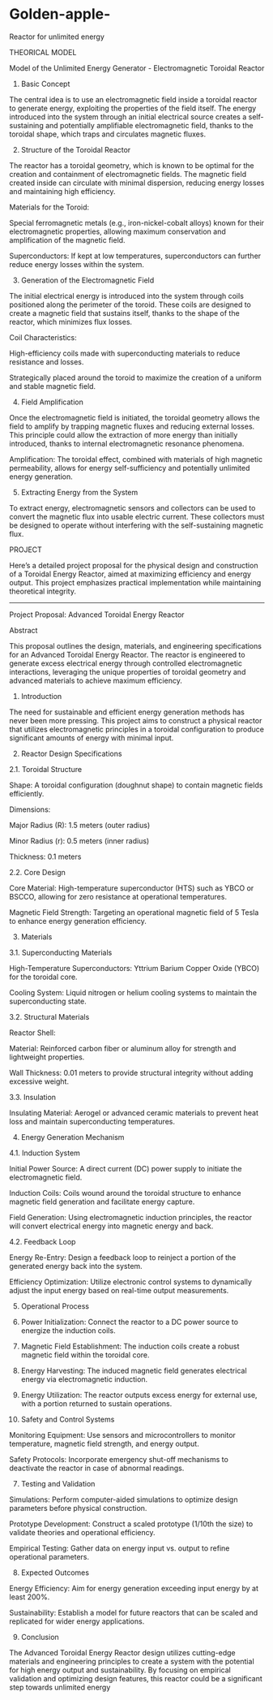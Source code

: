 # Golden-apple-
Reactor for unlimited energy 


THEORICAL MODEL 

Model of the Unlimited Energy Generator - Electromagnetic Toroidal Reactor

1. Basic Concept

The central idea is to use an electromagnetic field inside a toroidal reactor to generate energy, exploiting the properties of the field itself. The energy introduced into the system through an initial electrical source creates a self-sustaining and potentially amplifiable electromagnetic field, thanks to the toroidal shape, which traps and circulates magnetic fluxes.

2. Structure of the Toroidal Reactor

The reactor has a toroidal geometry, which is known to be optimal for the creation and containment of electromagnetic fields. The magnetic field created inside can circulate with minimal dispersion, reducing energy losses and maintaining high efficiency.

Materials for the Toroid:

Special ferromagnetic metals (e.g., iron-nickel-cobalt alloys) known for their electromagnetic properties, allowing maximum conservation and amplification of the magnetic field.

Superconductors: If kept at low temperatures, superconductors can further reduce energy losses within the system.



3. Generation of the Electromagnetic Field

The initial electrical energy is introduced into the system through coils positioned along the perimeter of the toroid. These coils are designed to create a magnetic field that sustains itself, thanks to the shape of the reactor, which minimizes flux losses.

Coil Characteristics:

High-efficiency coils made with superconducting materials to reduce resistance and losses.

Strategically placed around the toroid to maximize the creation of a uniform and stable magnetic field.



4. Field Amplification

Once the electromagnetic field is initiated, the toroidal geometry allows the field to amplify by trapping magnetic fluxes and reducing external losses. This principle could allow the extraction of more energy than initially introduced, thanks to internal electromagnetic resonance phenomena.

Amplification: The toroidal effect, combined with materials of high magnetic permeability, allows for energy self-sufficiency and potentially unlimited energy generation.


5. Extracting Energy from the System

To extract energy, electromagnetic sensors and collectors can be used to convert the magnetic flux into usable electric current. These collectors must be designed to operate without interfering with the self-sustaining magnetic flux.


PROJECT

Here’s a detailed project proposal for the physical design and construction of a Toroidal Energy Reactor, aimed at maximizing efficiency and energy output. This project emphasizes practical implementation while maintaining theoretical integrity.


---

Project Proposal: Advanced Toroidal Energy Reactor

Abstract

This proposal outlines the design, materials, and engineering specifications for an Advanced Toroidal Energy Reactor. The reactor is engineered to generate excess electrical energy through controlled electromagnetic interactions, leveraging the unique properties of toroidal geometry and advanced materials to achieve maximum efficiency.

1. Introduction

The need for sustainable and efficient energy generation methods has never been more pressing. This project aims to construct a physical reactor that utilizes electromagnetic principles in a toroidal configuration to produce significant amounts of energy with minimal input.

2. Reactor Design Specifications

2.1. Toroidal Structure

Shape: A toroidal configuration (doughnut shape) to contain magnetic fields efficiently.

Dimensions:

Major Radius (R): 1.5 meters (outer radius)

Minor Radius (r): 0.5 meters (inner radius)

Thickness: 0.1 meters



2.2. Core Design

Core Material: High-temperature superconductor (HTS) such as YBCO or BSCCO, allowing for zero resistance at operational temperatures.

Magnetic Field Strength: Targeting an operational magnetic field of 5 Tesla to enhance energy generation efficiency.


3. Materials

3.1. Superconducting Materials

High-Temperature Superconductors: Yttrium Barium Copper Oxide (YBCO) for the toroidal core.

Cooling System: Liquid nitrogen or helium cooling systems to maintain the superconducting state.


3.2. Structural Materials

Reactor Shell:

Material: Reinforced carbon fiber or aluminum alloy for strength and lightweight properties.

Wall Thickness: 0.01 meters to provide structural integrity without adding excessive weight.



3.3. Insulation

Insulating Material: Aerogel or advanced ceramic materials to prevent heat loss and maintain superconducting temperatures.


4. Energy Generation Mechanism

4.1. Induction System

Initial Power Source: A direct current (DC) power supply to initiate the electromagnetic field.

Induction Coils: Coils wound around the toroidal structure to enhance magnetic field generation and facilitate energy capture.

Field Generation: Using electromagnetic induction principles, the reactor will convert electrical energy into magnetic energy and back.


4.2. Feedback Loop

Energy Re-Entry: Design a feedback loop to reinject a portion of the generated energy back into the system.

Efficiency Optimization: Utilize electronic control systems to dynamically adjust the input energy based on real-time output measurements.


5. Operational Process

1. Power Initialization: Connect the reactor to a DC power source to energize the induction coils.


2. Magnetic Field Establishment: The induction coils create a robust magnetic field within the toroidal core.


3. Energy Harvesting: The induced magnetic field generates electrical energy via electromagnetic induction.


4. Energy Utilization: The reactor outputs excess energy for external use, with a portion returned to sustain operations.



6. Safety and Control Systems

Monitoring Equipment: Use sensors and microcontrollers to monitor temperature, magnetic field strength, and energy output.

Safety Protocols: Incorporate emergency shut-off mechanisms to deactivate the reactor in case of abnormal readings.


7. Testing and Validation

Simulations: Perform computer-aided simulations to optimize design parameters before physical construction.

Prototype Development: Construct a scaled prototype (1/10th the size) to validate theories and operational efficiency.

Empirical Testing: Gather data on energy input vs. output to refine operational parameters.


8. Expected Outcomes

Energy Efficiency: Aim for energy generation exceeding input energy by at least 200%.

Sustainability: Establish a model for future reactors that can be scaled and replicated for wider energy applications.


9. Conclusion

The Advanced Toroidal Energy Reactor design utilizes cutting-edge materials and engineering principles to create a system with the potential for high energy output and sustainability. By focusing on empirical validation and optimizing design features, this reactor could be a significant step towards unlimited energy






